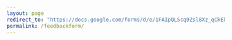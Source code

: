 ```yaml
---
layout: page
redirect_to: "https://docs.google.com/forms/d/e/1FAIpQLScq9Zsl8Xz_qCkEbnQJDW20ruZhoMetJ5ve6XmcmpqZjjlVbw/viewform"
permalink: /feedbackform/
---
```

